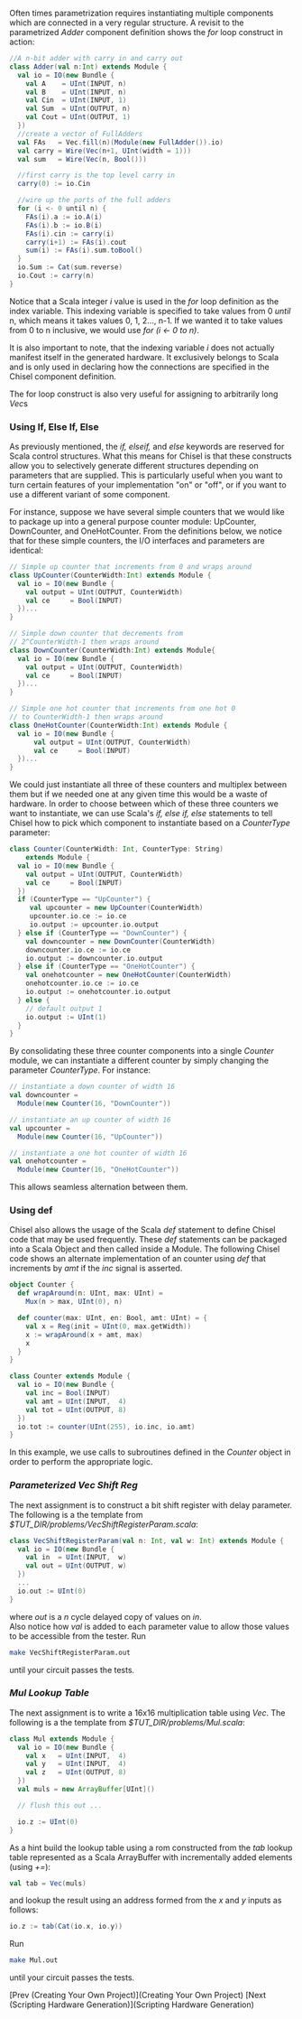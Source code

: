 Often times parametrization requires instantiating multiple components which are connected in a very regular structure. A revisit to the parametrized *Adder* component definition shows the *for* loop construct in action:

```scala
//A n-bit adder with carry in and carry out
class Adder(val n:Int) extends Module {
  val io = IO(new Bundle {
    val A    = UInt(INPUT, n)
    val B    = UInt(INPUT, n)
    val Cin  = UInt(INPUT, 1)
    val Sum  = UInt(OUTPUT, n)
    val Cout = UInt(OUTPUT, 1)
  })
  //create a vector of FullAdders
  val FAs   = Vec.fill(n)(Module(new FullAdder()).io)
  val carry = Wire(Vec(n+1, UInt(width = 1)))
  val sum   = Wire(Vec(n, Bool()))

  //first carry is the top level carry in
  carry(0) := io.Cin

  //wire up the ports of the full adders
  for (i <- 0 until n) {
    FAs(i).a := io.A(i)
    FAs(i).b := io.B(i)
    FAs(i).cin := carry(i)
    carry(i+1) := FAs(i).cout
    sum(i) := FAs(i).sum.toBool()
  }
  io.Sum := Cat(sum.reverse)
  io.Cout := carry(n)
}
```

Notice that a Scala integer *i* value is used in the *for* loop definition as the index variable. This indexing variable is specified to take values from 0 *until* n, which means it takes values 0, 1, 2..., n-1. If we wanted it to take values from 0 to n inclusive, we would use *for (i <- 0 to n)*.

It is also important to note, that the indexing variable *i* does not actually manifest itself in the generated hardware. It exclusively belongs to Scala and is only used in declaring how the connections are specified in the Chisel component definition.

The for loop construct is also very useful for assigning to arbitrarily long *Vec*s 

### Using If, Else If, Else

As previously mentioned, the *if, elseif,* and *else* keywords are reserved for Scala control structures. What this means for Chisel is that these constructs allow you to selectively generate different structures depending on parameters that are supplied. This is particularly useful when you want to turn certain features of your implementation "on" or "off", or if you want to use a different variant of some component.

For instance, suppose we have several simple counters that we would like to package up into a general purpose counter module: UpCounter, DownCounter, and OneHotCounter. From the definitions below, we notice that for these simple counters, the I/O interfaces and parameters are identical:

```scala
// Simple up counter that increments from 0 and wraps around
class UpCounter(CounterWidth:Int) extends Module {
  val io = IO(new Bundle {
    val output = UInt(OUTPUT, CounterWidth)
    val ce     = Bool(INPUT)
  })...
}

// Simple down counter that decrements from 
// 2^CounterWidth-1 then wraps around
class DownCounter(CounterWidth:Int) extends Module{
  val io = IO(new Bundle {
    val output = UInt(OUTPUT, CounterWidth)
    val ce     = Bool(INPUT)
  })...
}

// Simple one hot counter that increments from one hot 0 
// to CounterWidth-1 then wraps around
class OneHotCounter(CounterWidth:Int) extends Module {
  val io = IO(new Bundle {
      val output = UInt(OUTPUT, CounterWidth)
      val ce     = Bool(INPUT)
  })...
}
```

We could just instantiate all three of these counters and multiplex between them but if we needed one at any given time this would be a waste of hardware. In order to choose between which of these three counters we want to instantiate, we can use Scala's *if, else if, else* statements to tell Chisel how to pick which component to instantiate based on a *CounterType* parameter:

```scala
class Counter(CounterWidth: Int, CounterType: String) 
    extends Module {
  val io = IO(new Bundle {
    val output = UInt(OUTPUT, CounterWidth)
    val ce     = Bool(INPUT)
  })
  if (CounterType == "UpCounter") {
     val upcounter = new UpCounter(CounterWidth)
     upcounter.io.ce := io.ce
     io.output := upcounter.io.output
  } else if (CounterType == "DownCounter") {
    val downcounter = new DownCounter(CounterWidth)
    downcounter.io.ce := io.ce
    io.output := downcounter.io.output
  } else if (CounterType == "OneHotCounter") {
    val onehotcounter = new OneHotCounter(CounterWidth)
    onehotcounter.io.ce := io.ce
    io.output := onehotcounter.io.output
  } else {
    // default output 1
    io.output := UInt(1)
  }
}
```

By consolidating these three counter components into a single *Counter* module, we can instantiate a different counter by simply changing the parameter *CounterType*. For instance:

```scala
// instantiate a down counter of width 16
val downcounter = 
  Module(new Counter(16, "DownCounter"))

// instantiate an up counter of width 16
val upcounter = 
  Module(new Counter(16, "UpCounter"))

// instantiate a one hot counter of width 16
val onehotcounter = 
  Module(new Counter(16, "OneHotCounter"))
```

This allows seamless alternation between them.

### Using def

Chisel also allows the usage of the Scala *def* statement to define Chisel code that may be used frequently. These *def* statements can be packaged into a Scala Object and then called inside a Module. The following Chisel code shows an alternate implementation of an counter using *def* that increments by *amt* if the *inc* signal is asserted.

```scala 
object Counter {
  def wrapAround(n: UInt, max: UInt) = 
    Mux(n > max, UInt(0), n)

  def counter(max: UInt, en: Bool, amt: UInt) = {
    val x = Reg(init = UInt(0, max.getWidth))
    x := wrapAround(x + amt, max)
    x
  }
}

class Counter extends Module {
  val io = IO(new Bundle {
    val inc = Bool(INPUT)
    val amt = UInt(INPUT,  4)
    val tot = UInt(OUTPUT, 8)
  })
  io.tot := counter(UInt(255), io.inc, io.amt)
}
```
 
In this example, we use calls to subroutines defined in the *Counter* object in order to perform the appropriate logic. 

### *Parameterized Vec Shift Reg*

The next assignment is to construct a bit shift register with delay parameter.
The following is a the template from *$TUT_DIR/problems/VecShiftRegisterParam.scala*:

```scala
class VecShiftRegisterParam(val n: Int, val w: Int) extends Module {
  val io = IO(new Bundle {
    val in  = UInt(INPUT,  w)
    val out = UInt(OUTPUT, w)
  })
  ...
  io.out := UInt(0)
}
```

where *out* is a *n* cycle delayed copy of values on *in*.  
Also notice how *val* is added to each parameter value to 
allow those values to be accessible from the tester. Run 

```bash
make VecShiftRegisterParam.out
```
 
until your circuit passes the tests.

### *Mul Lookup Table*

The next assignment is to write a 16x16 multiplication table using *Vec*.
The following is a the template from *$TUT_DIR/problems/Mul.scala*:

```scala
class Mul extends Module {
  val io = IO(new Bundle {
    val x   = UInt(INPUT,  4)
    val y   = UInt(INPUT,  4)
    val z   = UInt(OUTPUT, 8)
  })
  val muls = new ArrayBuffer[UInt]()

  // flush this out ...

  io.z := UInt(0)
}
```

As a hint build the lookup table using a rom constructed from the *tab* lookup table represented as a Scala ArrayBuffer with incrementally added elements (using *+=*):

```scala
val tab = Vec(muls)
```
and lookup the result using an address formed from the *x* and *y* inputs as follows:

```scala
io.z := tab(Cat(io.x, io.y))
```

Run 

```bash
make Mul.out
```
until your circuit passes the tests.

[Prev (Creating Your Own Project)](Creating Your Own Project) 
[Next (Scripting Hardware Generation)](Scripting Hardware Generation)
